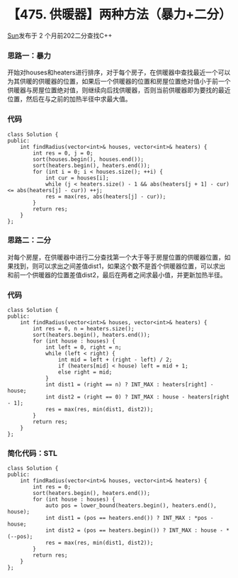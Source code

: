 # 【475. 供暖器】两种方法（暴力+二分）

[Sun](https://leetcode-cn.com/u/guohaoding/)发布于 2 个月前202二分查找C++

### 思路一：暴力

开始对houses和heaters进行排序，对于每个房子，在供暖器中查找最近一个可以为其供暖的供暖器的位置，如果后一个供暖器的位置和房屋位置绝对值小于前一个供暖器与房屋位置绝对值，则继续向后找供暖器，否则当前供暖器即为要找的最近位置，然后在与之前的加热半径中求最大值。

### 代码

```
class Solution {
public:
    int findRadius(vector<int>& houses, vector<int>& heaters) {
        int res = 0, j = 0;
        sort(houses.begin(), houses.end());
        sort(heaters.begin(), heaters.end());
        for (int i = 0; i < houses.size(); ++i) {
            int cur = houses[i];
            while (j < heaters.size() - 1 && abs(heaters[j + 1] - cur) <= abs(heaters[j] - cur)) ++j;
            res = max(res, abs(heaters[j] - cur));
        }
        return res;
    }
};
```

### 思路二：二分

对每个房屋，在供暖器中进行二分查找第一个大于等于房屋位置的供暖器位置，如果找到，则可以求出之间差值dist1，如果这个数不是首个供暖器位置，可以求出和前一个供暖器的位置差值dist2，最后在两者之间求最小值，并更新加热半径。

### 代码

```
class Solution {
public:
    int findRadius(vector<int>& houses, vector<int>& heaters) {
        int res = 0, n = heaters.size();        
        sort(heaters.begin(), heaters.end());
        for (int house : houses) {
            int left = 0, right = n;
            while (left < right) {
                int mid = left + (right - left) / 2;
                if (heaters[mid] < house) left = mid + 1;
                else right = mid;
            }
            int dist1 = (right == n) ? INT_MAX : heaters[right] - house;
            int dist2 = (right == 0) ? INT_MAX : house - heaters[right - 1];
            res = max(res, min(dist1, dist2));
        }
        return res;
    }
};
```

### 简化代码：STL

```
class Solution {
public:
    int findRadius(vector<int>& houses, vector<int>& heaters) {
        int res = 0;        
        sort(heaters.begin(), heaters.end());
        for (int house : houses) {
            auto pos = lower_bound(heaters.begin(), heaters.end(), house);
            int dist1 = (pos == heaters.end()) ? INT_MAX : *pos - house;
            int dist2 = (pos == heaters.begin()) ? INT_MAX : house - *(--pos);
            res = max(res, min(dist1, dist2));
        }
        return res;
    }
};
```